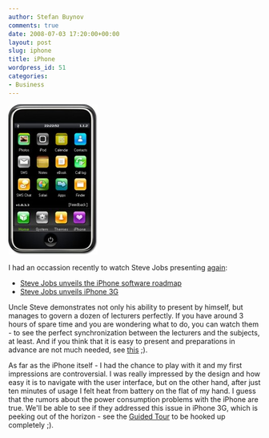 ```yaml
---
author: Stefan Buynov
comments: true
date: 2008-07-03 17:20:00+00:00
layout: post
slug: iphone
title: iPhone
wordpress_id: 51
categories:
- Business
---
```


[![](/images/2008/07/iphone-178x300.jpg)](/images/2008/07/iphone.jpg)

I had an occassion recently to watch Steve Jobs presenting [again](/blog/2007/11/23/divide-et-impera/):
	
  * [Steve Jobs unveils the iPhone software roadmap](http://www.apple.com/quicktime/qtv/iphoneroadmap/)
  * [Steve Jobs unveils iPhone 3G](http://www.apple.com/quicktime/qtv/wwdc08/)

Uncle Steve demonstrates not only his ability to present by himself, but manages to govern a dozen of lecturers perfectly. If you have around 3 hours of spare time and you are wondering what to do, you can watch them - to see the perfect synchronization between the lecturers and the subjects, at least. And if you think that it is easy to present and preparations in advance are not much needed, see [this](http://blogs.msdn.com/lokeuei/archive/2007/04/24/how-not-to-present-at-medc.aspx) ;).

As far as the iPhone itself - I had the chance to play with it and my first impressions are controversial. I was really impressed by the design and how easy it is to navigate with the user interface, but on the other hand, after just ten minutes of usage I felt heat from battery on the flat of my hand. I guess that the rumors about the power consumption problems with the iPhone are true. We'll be able to see if they addressed this issue in iPhone 3G, which is peeking out of the horizon - see the [Guided Tour](http://www.apple.com/iphone/guidedtour/) to be hooked up completely ;).
